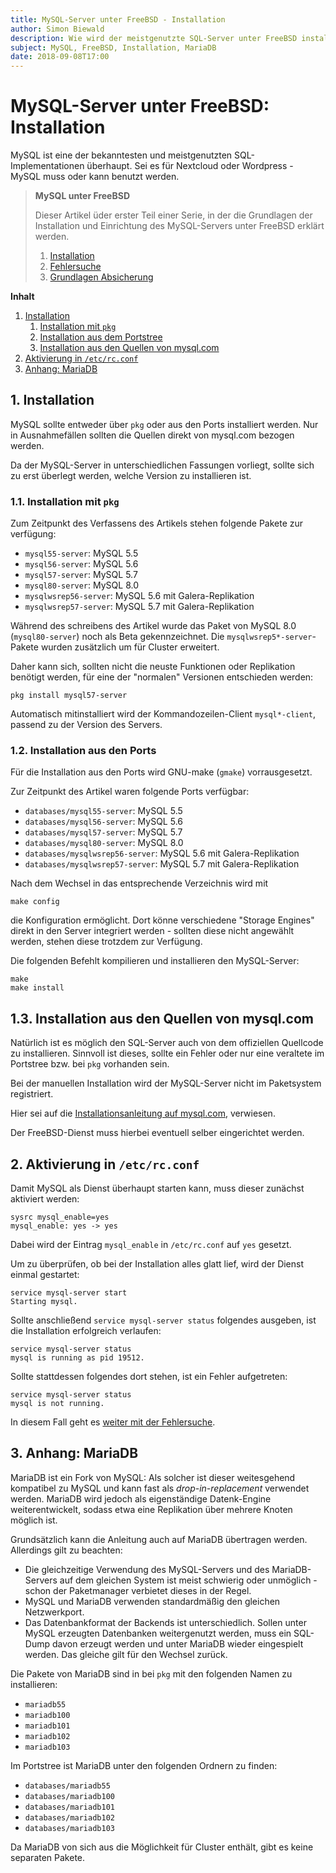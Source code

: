 ```yaml
---
title: MySQL-Server unter FreeBSD - Installation
author: Simon Biewald
description: Wie wird der meistgenutzte SQL-Server unter FreeBSD installiert? So einfach geht es!
subject: MySQL, FreeBSD, Installation, MariaDB
date: 2018-09-08T17:00
---
```


# MySQL-Server unter FreeBSD: Installation

MySQL ist eine der bekanntesten und meistgenutzten SQL-Implementationen überhaupt.
Sei es für Nextcloud oder Wordpress - MySQL muss oder kann benutzt werden.

<blockquote class="note">
    <b>MySQL unter FreeBSD</b>
    <p>
    Dieser Artikel üder erster Teil einer Serie, in der die Grundlagen
    der Installation und Einrichtung des MySQL-Servers unter FreeBSD erklärt werden.<br>
    </p>
    <ol>
        <li><a href="/konfiguration/mysql/installation">Installation</a></li>
        <li><a href="/konfiguration/mysql/fehlersuche">Fehlersuche</a></li>
        <li><a href="/konfiguration/mysql/absicherung">Grundlagen Absicherung</a></li>
    </ol>
</blockquote>

<b>Inhalt</b>

 1. [Installation](#1)
    1. [Installation mit `pkg`](#1.1)
    2. [Installation aus dem Portstree](#1.2)
    3. [Installation aus den Quellen von mysql.com](#1.3)
 2. [Aktivierung in `/etc/rc.conf`](#2)
 3. [Anhang: MariaDB](#3)

<a id="1"></a>
## 1. Installation

MySQL sollte entweder über `pkg` oder aus den Ports installiert werden.
Nur in Ausnahmefällen sollten die Quellen direkt von mysql.com bezogen werden.

Da der MySQL-Server in unterschiedlichen Fassungen vorliegt, sollte sich zu erst überlegt werden,
welche Version zu installieren ist.

<a id="1.1"></a>
### 1.1. Installation mit `pkg`

Zum Zeitpunkt des Verfassens des Artikels stehen folgende Pakete zur verfügung:

 - `mysql55-server`: MySQL 5.5
 - `mysql56-server`: MySQL 5.6
 - `mysql57-server`: MySQL 5.7
 - `mysql80-server`: MySQL 8.0
 - `mysqlwsrep56-server`: MySQL 5.6 mit Galera-Replikation
 - `mysqlwsrep57-server`: MySQL 5.7 mit Galera-Replikation

Während des schreibens des Artikel wurde das Paket von MySQL 8.0 (`mysql80-server`) noch
als Beta gekennzeichnet. Die `mysqlwsrep5*-server`-Pakete wurden zusätzlich um für Cluster erweitert.

Daher kann sich, sollten nicht die neuste Funktionen oder Replikation benötigt werden,
für eine der "normalen" Versionen entschieden werden:

<pre class="command-line language-bash" data-user="root" data-host="freebsd">
<code class="language-bash">pkg install mysql57-server</code></pre>

Automatisch mitinstalliert wird der Kommandozeilen-Client `mysql*-client`, passend
zu der Version des Servers.

<a id="1.2"></a>
### 1.2. Installation aus den Ports

Für die Installation aus den Ports wird GNU-make (`gmake`) vorrausgesetzt.

Zur Zeitpunkt des Artikel waren folgende Ports verfügbar:

 - `databases/mysql55-server`: MySQL 5.5
 - `databases/mysql56-server`: MySQL 5.6
 - `databases/mysql57-server`: MySQL 5.7
 - `databases/mysql80-server`: MySQL 8.0
 - `databases/mysqlwsrep56-server`: MySQL 5.6 mit Galera-Replikation
 - `databases/mysqlwsrep57-server`: MySQL 5.7 mit Galera-Replikation

Nach dem Wechsel in das entsprechende Verzeichnis wird mit

<pre class="command-line language-bash" data-user="root" data-host="freebsd">
<code class="language-bash">make config</code></pre>

die Konfiguration ermöglicht. Dort könne verschiedene "Storage Engines" direkt in
den Server integriert werden - sollten diese nicht angewählt werden, stehen diese
trotzdem zur Verfügung.

Die folgenden Befehlt kompilieren und installieren den MySQL-Server:

<pre class="command-line language-bash" data-user="root" data-host="freebsd">
<code class="language-bash">make
make install</code></pre>

<a id="1.3"></a>
## 1.3. Installation aus den Quellen von mysql.com

Natürlich ist es möglich den SQL-Server auch von dem offiziellen Quellcode zu installieren.
Sinnvoll ist dieses, sollte ein Fehler oder nur eine veraltete im Portstree bzw. bei `pkg`
vorhanden sein.

Bei der manuellen Installation wird der MySQL-Server nicht im Paketsystem registriert.

Hier sei auf die
 [Installationsanleitung auf mysql.com](https://dev.mysql.com/doc/refman/5.7/en/source-installation.html),
verwiesen.

Der FreeBSD-Dienst muss hierbei eventuell selber eingerichtet werden.

<a id="2"></a>
## 2. Aktivierung in `/etc/rc.conf`

Damit MySQL als Dienst überhaupt starten kann, muss dieser zunächst aktiviert werden:

<pre class="command-line language-bash" data-user="root" data-host="freebsd" data-output="2">
<code class="language-bash">sysrc mysql_enable=yes
mysql_enable: yes -> yes</code></pre>

Dabei wird der Eintrag `mysql_enable` in `/etc/rc.conf` auf `yes` gesetzt.

Um zu überprüfen, ob bei der Installation alles glatt lief, wird der Dienst einmal gestartet:

<pre class="command-line language-bash" data-user="root" data-host="freebsd" data-output="2">
<code class="language-bash">service mysql-server start
Starting mysql.</code></pre>

Sollte anschließend `service mysql-server status` folgendes ausgeben, ist die Installation
erfolgreich verlaufen:

<pre class="command-line language-bash" data-user="root" data-host="freebsd" data-output="2">
<code>service mysql-server status
mysql is running as pid 19512.</code></pre>

Sollte stattdessen folgendes dort stehen, ist ein Fehler aufgetreten:

<pre class="command-line language-bash" data-user="root" data-host="freebsd" data-output="2">
<code class="language-bash">service mysql-server status
mysql is not running.</code></pre>

In diesem Fall geht es [weiter mit der Fehlersuche](/konfiguration/mysql/fehlersuche).

<a id="3"></a>
## 3. Anhang: MariaDB

MariaDB ist ein Fork von MySQL: Als solcher ist dieser weitesgehend kompatibel zu MySQL und kann
fast als *drop-in-replacement* verwendet werden.
MariaDB wird jedoch als eigenständige Datenk-Engine weiterentwickelt, sodass etwa
eine Replikation über mehrere Knoten möglich ist.

Grundsätzlich kann die Anleitung auch auf MariaDB übertragen werden. Allerdings gilt zu beachten:

 * Die gleichzeitige Verwendung des MySQL-Servers und des MariaDB-Servers auf dem gleichen System 
   ist meist schwierig oder unmöglich - schon der Paketmanager verbietet dieses in der Regel.
 * MySQL und MariaDB verwenden standardmäßig den gleichen Netzwerkport.
 * Das Datenbankformat der Backends ist unterschiedlich. Sollen unter MySQL erzeugten Datenbanken
   weitergenutzt werden, muss ein SQL-Dump davon erzeugt werden und unter MariaDB wieder
   eingespielt werden. Das gleiche gilt für den Wechsel zurück.
 
 Die Pakete von MariaDB sind in bei `pkg` mit den folgenden Namen zu installieren:
 
 - `mariadb55`
 - `mariadb100`
 - `mariadb101`
 - `mariadb102`
 - `mariadb103`
 
Im Portstree ist MariaDB unter den folgenden Ordnern zu finden:

 - `databases/mariadb55`
 - `databases/mariadb100`
 - `databases/mariadb101`
 - `databases/mariadb102`
 - `databases/mariadb103`
 
Da MariaDB von sich aus die Möglichkeit für Cluster enthält, gibt es keine separaten Pakete.
